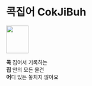 # 콕집어 CokJiBuh

<img src="https://github.com/user-attachments/assets/4ef15c82-8446-4fa4-a062-e7157062145f" width="60px" height="75px"></img>

**콕** 집어서 기록하는<br>
**집** 안의 모든 물건<br>
**어**디 있든 놓치지 않아요<br>

